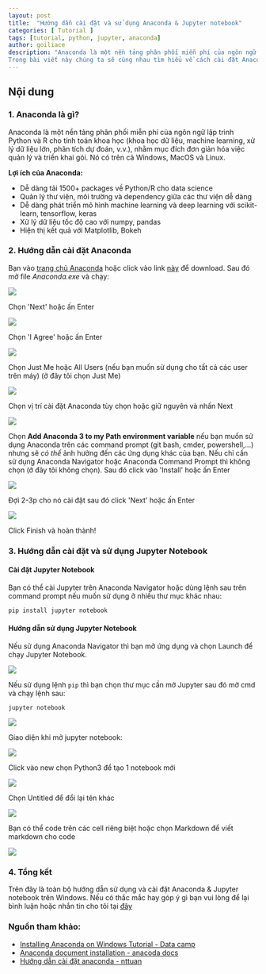 ```yaml
---
layout: post
title:  "Hướng dẫn cài đặt và sử dụng Anaconda & Jupyter notebook"
categories: [ Tutorial ]
tags: [tutorial, python, jupyter, anaconda]
author: goiliace
description: "Anaconda là một nền tảng phân phối miễn phí của ngôn ngữ lập trình Python và R cho tính toán khoa học, nhằm mục đích đơn giản hóa việc quản lý và triển khai gói. Nó có trên cả Windows, MacOS và Linux. 
Trong bài viết này chúng ta sẽ cùng nhau tìm hiểu về cách cài đặt Anaconda và Jupyter notebook trên máy windows"
---
```


## Nội dung

### 1. Anaconda là gì?

Anaconda là một nền tảng phân phối miễn phí của ngôn ngữ lập trình Python và R cho tính toán khoa học (khoa học dữ liệu, machine learning, xử lý dữ liệu lớn, phân tích dự đoán, v.v.), nhằm mục đích đơn giản hóa việc quản lý và triển khai gói. Nó có trên cả Windows, MacOS và Linux.

**Lợi ích của Anaconda:**

- Dễ dàng tải 1500+ packages về Python/R cho data science
- Quản lý thư viện, môi trường và dependency giữa các thư viện dễ dàng
- Dễ dàng phát triển mô hình machine learning và deep learning với scikit-learn, tensorflow, keras
- Xử lý dữ liệu tốc độ cao với numpy, pandas
- Hiện thị kết quả với Matplotlib, Bokeh
### 2. Hướng dẫn cài đặt Anaconda

Bạn vào <a href ="https://www.anaconda.com/">trang chủ Anaconda</a> hoặc click vào link <a href ="https://repo.anaconda.com/archive/Anaconda3-2022.05-Windows-x86_64.exe">này</a> để download. Sau đó mở file *Anaconda.exe* và chạy:

![](/assets/anaconda/anh_1.png)

Chọn 'Next' hoặc ấn Enter

![](/assets/anaconda/anh_2.png)

Chọn 'I Agree' hoặc ấn Enter

![](/assets/anaconda/anh_3.png)

Chọn Just Me hoặc All Users (nếu bạn muốn sử dụng cho tất cả các user trên máy) (ở đây tôi chọn Just Me) 

![](/assets/anaconda/anh_4.png)

Chọn vị trí cài đặt Anaconda tùy chọn hoặc giữ nguyên và nhấn Next

![](/assets/anaconda/anh_5.png)


Chọn **Add Anaconda 3 to my Path environment variable** nếu bạn muốn sử dụng Anaconda trên các command prompt (git bash, cmder, powershell,...) nhưng sẽ *có thể* ảnh hưởng đến các ứng dụng khác của bạn. Nếu chỉ cần sử dụng Anaconda Navigator hoặc Anaconda Command Prompt thì không chọn (ở đây tôi không chọn). Sau đó click vào 'Install' hoặc ấn Enter

![](/assets/anaconda/anh_5.png)

Đợi 2-3p cho nó cài đặt sau đó click 'Next' hoặc ấn Enter

![](/assets/anaconda/anh_7.png)

Click Finish và hoàn thành!
### 3. Hướng dẫn cài đặt và sử dụng Jupyter Notebook

#### Cài đặt Jupyter Notebook

Bạn có thể cài Jupyter trên Anaconda Navigator hoặc dùng lệnh sau trên command prompt nếu muốn sử dụng ở nhiều thư mục khác nhau:

```cmd
pip install jupyter notebook
```
#### Hướng dẫn sử dụng Jupyter Notebook
 
Nếu sử dụng Anaconda Navigator thì bạn mở ứng dụng và chọn Launch để chạy Jupyter Notebook.

![](/assets/anaconda/anh_8.png)

Nếu sử dụng lệnh `pip` thì bạn chọn thư mục cần mở Jupyter sau đó mở cmd và chạy lệnh sau:

```
jupyter notebook
```
![](/assets/anaconda/anh_9.png)

Giao diện khi mở jupyter notebook:

![](/assets/anaconda/anh_10.png)

Click vào new chọn Python3 để tạo 1 notebook mới

![](/assets/anaconda/anh_11.png)

Chọn Untitled để đổi lại tên khác

![](/assets/anaconda/anh_12.png)

Bạn có thể code trên các cell riêng biệt hoặc chọn Markdown để viết markdown cho code 

![](/assets/anaconda/anh_13.png)

### 4. Tổng kết

Trên đây là toàn bộ hướng dẫn sử dụng và cài đặt Anaconda & Jupyter notebook trên Windows. Nếu có thắc mắc hay góp ý gì bạn vui lòng để lại bình luận hoặc nhắn tin cho tôi tại <a href = "https://www.facebook.com/suzii.bad/"> đây </a>

### Nguồn tham khảo:
- <a href = "https://www.datacamp.com/tutorial/installing-anaconda-windows" >Installing Anaconda on Windows Tutorial - Data camp</a>
- <a href = "https://docs.anaconda.com/anaconda/install/"> Anaconda document installation - anacoda docs</a>
- <a href = "https://nttuan8.com/huong-dan-cai-dat-anaconda/"> Hướng dẫn cài đặt anaconda - nttuan</a>
